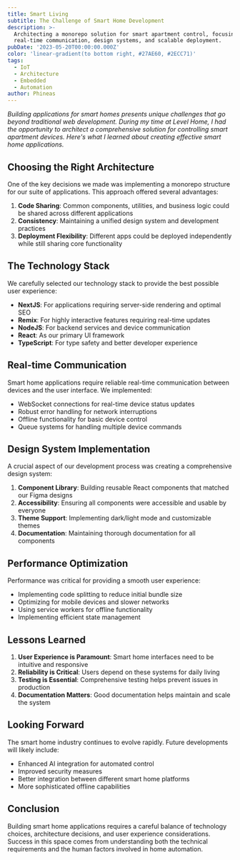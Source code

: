 ```yaml
---
title: Smart Living
subtitle: The Challenge of Smart Home Development
description: >-
  Architecting a monorepo solution for smart apartment control, focusing on
  real-time communication, design systems, and scalable deployment.
pubDate: '2023-05-20T00:00:00.000Z'
color: 'linear-gradient(to bottom right, #27AE60, #2ECC71)'
tags:
  - IoT
  - Architecture
  - Embedded
  - Automation
author: Phineas
---
```


_Building applications for smart homes presents unique challenges that go beyond traditional web development. During my time at Level Home, I had the opportunity to architect a comprehensive solution for controlling smart apartment devices. Here's what I learned about creating effective smart home applications._

## Choosing the Right Architecture

One of the key decisions we made was implementing a monorepo structure for our suite of applications. This approach offered several advantages:

1. **Code Sharing**: Common components, utilities, and business logic could be shared across different applications
2. **Consistency**: Maintaining a unified design system and development practices
3. **Deployment Flexibility**: Different apps could be deployed independently while still sharing core functionality

## The Technology Stack

We carefully selected our technology stack to provide the best possible user experience:

- **NextJS**: For applications requiring server-side rendering and optimal SEO
- **Remix**: For highly interactive features requiring real-time updates
- **NodeJS**: For backend services and device communication
- **React**: As our primary UI framework
- **TypeScript**: For type safety and better developer experience

## Real-time Communication

Smart home applications require reliable real-time communication between devices and the user interface. We implemented:

- WebSocket connections for real-time device status updates
- Robust error handling for network interruptions
- Offline functionality for basic device control
- Queue systems for handling multiple device commands

## Design System Implementation

A crucial aspect of our development process was creating a comprehensive design system:

1. **Component Library**: Building reusable React components that matched our Figma designs
2. **Accessibility**: Ensuring all components were accessible and usable by everyone
3. **Theme Support**: Implementing dark/light mode and customizable themes
4. **Documentation**: Maintaining thorough documentation for all components

## Performance Optimization

Performance was critical for providing a smooth user experience:

- Implementing code splitting to reduce initial bundle size
- Optimizing for mobile devices and slower networks
- Using service workers for offline functionality
- Implementing efficient state management

## Lessons Learned

1. **User Experience is Paramount**: Smart home interfaces need to be intuitive and responsive
2. **Reliability is Critical**: Users depend on these systems for daily living
3. **Testing is Essential**: Comprehensive testing helps prevent issues in production
4. **Documentation Matters**: Good documentation helps maintain and scale the system

## Looking Forward

The smart home industry continues to evolve rapidly. Future developments will likely include:

- Enhanced AI integration for automated control
- Improved security measures
- Better integration between different smart home platforms
- More sophisticated offline capabilities

## Conclusion

Building smart home applications requires a careful balance of technology choices, architecture decisions, and user experience considerations. Success in this space comes from understanding both the technical requirements and the human factors involved in home automation.
